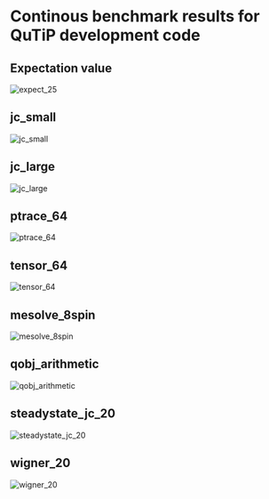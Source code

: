 # Continous benchmark results for QuTiP development code


Expectation value
-----------------

![expect_25](https://raw.github.com/qutip/continuous-benchmark/master/graphs/expect_25.png)


jc_small
-----------------

![jc_small](https://raw.github.com/qutip/continuous-benchmark/master/graphs/jc_small.png)


jc_large
-----------------

![jc_large](https://raw.github.com/qutip/continuous-benchmark/master/graphs/jc_large.png)


ptrace_64
-----------------

![ptrace_64](https://raw.github.com/qutip/continuous-benchmark/master/graphs/ptrace_64.png)


tensor_64
-----------------

![tensor_64](https://raw.github.com/qutip/continuous-benchmark/master/graphs/tensor_64.png)


mesolve_8spin
-----------------

![mesolve_8spin](https://raw.github.com/qutip/continuous-benchmark/master/graphs/mesolve_8spin.png)


qobj_arithmetic
-----------------

![qobj_arithmetic](https://raw.github.com/qutip/continuous-benchmark/master/graphs/qobj_arithmetic.png)


steadystate_jc_20
-----------------

![steadystate_jc_20](https://raw.github.com/qutip/continuous-benchmark/master/graphs/steadystate_jc_20.png)


wigner_20
-----------------

![wigner_20](https://raw.github.com/qutip/continuous-benchmark/master/graphs/wigner_20.png)

